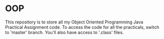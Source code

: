 # OOP
This repository is to store all my Object Oriented Programming Java Practical Assignment code.
To access the code for all the practicals, switch to 'master' branch.
You'll also have access to '.class' files.
